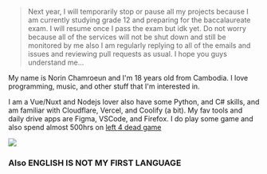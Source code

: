 > Next year, I will temporarily stop or pause all my projects because I am currently studying grade 12 and preparing for the baccalaureate exam. I will resume once I pass the exam but idk yet. Do not worry because all of the services will not be shut down and still be monitored by me also I am regularly replying to all of the emails and issues and reviewing pull requests as usual. 
I hope you guys understand me...

My name is Norin Chamroeun and I'm 18 years old from Cambodia. I love programming, music, and other stuff that I'm interested in.  

I am a Vue/Nuxt and Nodejs lover also have some Python, and C# skills, and am familiar with Cloudflare, Vercel, and Coolify (a bit). My fav tools and daily drive apps are Figma, VSCode, and Firefox. I do play some game and also spend almost 500hrs on [left 4 dead game](https://steamcommunity.com/id/norinyt92/games/?tab=all) 

[![](https://visitcount.itsvg.in/api?id=nyt92&icon=1&color=12)](https://visitcount.itsvg.in)

### Also ENGLISH IS NOT MY FIRST LANGUAGE
